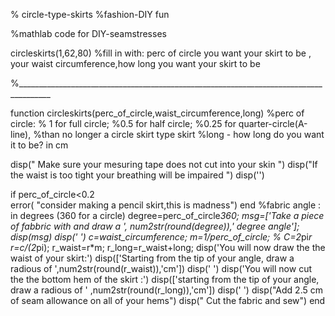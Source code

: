 % circle-type-skirts
%fashion-DIY fun

%mathlab code for DIY-seamstresses 


circleskirts(1,62,80)  %fill in with: perc of circle you want your skirt to be , your waist circumference,how long you want your skirt to be 

%______________________________________________________________________________________


function circleskirts(perc_of_circle,waist_circumference,long)
%perc of circle:
 % 1 for full circle; 
 %0.5 for half circle;
 %0.25 for quarter-circle(A-line),
 %than no longer a circle skirt type skirt
%long - how long do you want it to be? in cm 

disp(" Make sure your mesuring tape does not cut into your skin ")
disp("If the waist is too tight your breathing will be impaired ")
disp('')

if perc_of_circle<0.2  
    error( "consider making a pencil skirt,this is madness")
end
%fabric angle  : in degrees (360 for a circle)
degree=perc_of_circle*360;
msg=['Take a piece of fabbric with and draw a ', num2str(round(degree)),' degree angle'];
disp(msg)
disp('  ')
c=waist_circumference; 
m=1/perc_of_circle;
% C=2*pi*r
r=c/(2*pi);
r_waist=r*m;
r_long=r_waist+long;
disp('You will now draw the the waist of your skirt:') 
disp(['Starting from the tip of your angle, draw a radious of ',num2str(round(r_waist)),'cm'])
disp('  ')
disp('You will now cut the the bottom hem of the skirt :') 
disp(['starting from the tip of your angle, draw a radious of ' ,num2str(round(r_long)),'cm'])
disp('  ')
disp("Add 2.5 cm of seam allowance on all of your hems")
disp(" Cut the fabric and sew")
end
